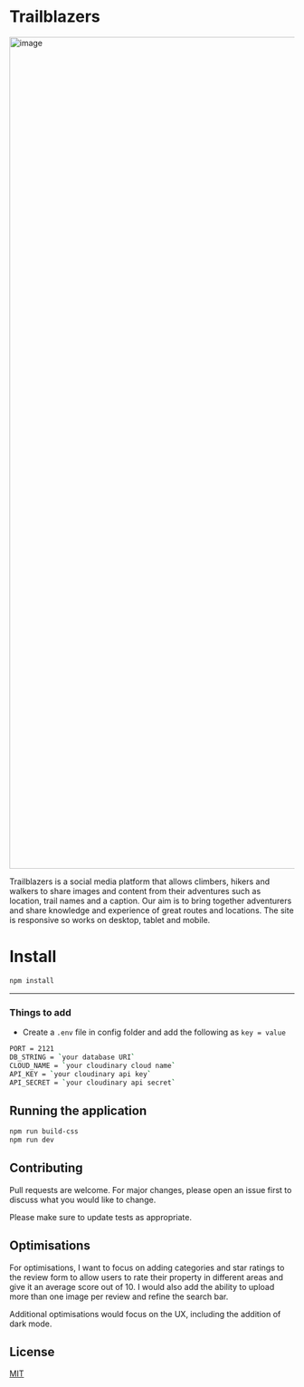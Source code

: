 # Trailblazers

<img width="1469" alt="image" src="https://user-images.githubusercontent.com/108182837/230394589-4314bd76-07e0-4305-9123-5e79df6c4833.png">

Trailblazers is a social media platform that allows climbers, hikers and walkers to share images and content from their adventures such as location, trail names and a caption. Our aim is to bring together adventurers and share knowledge and experience of great routes and locations. The site is responsive so works on desktop, tablet and mobile.

# Install

```bash
npm install
```

---

### Things to add
- Create a `.env` file in config folder and add the following as `key = value`
```bash
PORT = 2121
DB_STRING = `your database URI`
CLOUD_NAME = `your cloudinary cloud name`
API_KEY = `your cloudinary api key`
API_SECRET = `your cloudinary api secret`
```

## Running the application
```bash
npm run build-css
npm run dev
```

## Contributing

Pull requests are welcome. For major changes, please open an issue first
to discuss what you would like to change.

Please make sure to update tests as appropriate.

## Optimisations

For optimisations, I want to focus on adding categories and star ratings to the review form to allow users to rate their property in different areas and give it an average score out of 10. I would also add the ability to upload more than one image per review and refine the search bar.

Additional optimisations would focus on the UX, including the addition of dark mode.

## License

[MIT](https://choosealicense.com/licenses/mit/)
